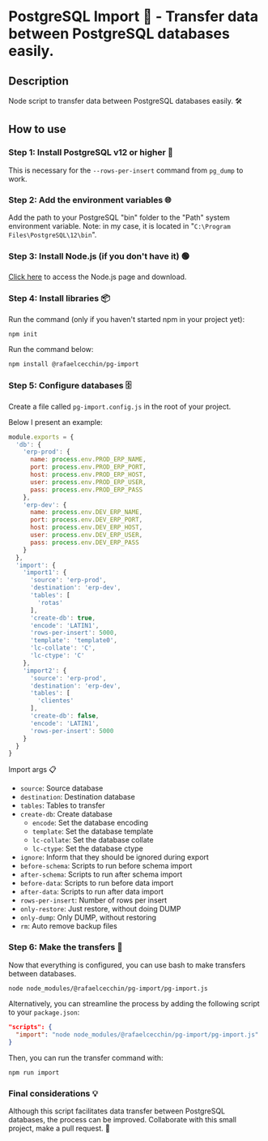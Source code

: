 # PostgreSQL Import 🚀 - Transfer data between PostgreSQL databases easily.

## Description
Node script to transfer data between PostgreSQL databases easily. 🛠️

## How to use

### Step 1: Install PostgreSQL v12 or higher 🐘

This is necessary for the `--rows-per-insert` command from `pg_dump` to work.

### Step 2: Add the environment variables 🌐

Add the path to your PostgreSQL "bin" folder to the "Path" system environment variable.
Note: in my case, it is located in "`C:\Program Files\PostgreSQL\12\bin`".

### Step 3: Install Node.js (if you don't have it) 🟢

[Click here](https://nodejs.org/en) to access the Node.js page and download.

### Step 4: Install libraries 📦

Run the command (only if you haven't started npm in your project yet):

```bash
npm init
```

Run the command below:

```bash
npm install @rafaelcecchin/pg-import
```

### Step 5: Configure databases 🗄️

Create a file called `pg-import.config.js` in the root of your project.

Below I present an example:

```javascript
module.exports = {
  'db': {
    'erp-prod': {
      name: process.env.PROD_ERP_NAME,
      port: process.env.PROD_ERP_PORT,
      host: process.env.PROD_ERP_HOST,
      user: process.env.PROD_ERP_USER,
      pass: process.env.PROD_ERP_PASS
    },
    'erp-dev': {
      name: process.env.DEV_ERP_NAME,
      port: process.env.DEV_ERP_PORT,
      host: process.env.DEV_ERP_HOST,
      user: process.env.DEV_ERP_USER,
      pass: process.env.DEV_ERP_PASS
    }
  },
  'import': {
    'import1': {
      'source': 'erp-prod',
      'destination': 'erp-dev',
      'tables': [
        'rotas'
      ],
      'create-db': true,
      'encode': 'LATIN1',
      'rows-per-insert': 5000,
      'template': 'template0',
      'lc-collate': 'C',
      'lc-ctype': 'C'
    },
    'import2': {
      'source': 'erp-prod',
      'destination': 'erp-dev',
      'tables': [
        'clientes'
      ],
      'create-db': false,
      'encode': 'LATIN1',
      'rows-per-insert': 5000
    }
  }
}
```

Import args 📋
- `source`: Source database
- `destination`: Destination database
- `tables`: Tables to transfer
- `create-db`: Create database
  - `encode`: Set the database encoding
  - `template`: Set the database template
  - `lc-collate`: Set the database collate
  - `lc-ctype`: Set the database ctype
- `ignore`: Inform that they should be ignored during export
- `before-schema`: Scripts to run before schema import
- `after-schema`: Scripts to run after schema import
- `before-data`: Scripts to run before data import
- `after-data`: Scripts to run after data import
- `rows-per-insert`: Number of rows per insert
- `only-restore`: Just restore, without doing DUMP
- `only-dump`: Only DUMP, without restoring
- `rm`: Auto remove backup files

### Step 6: Make the transfers 🔄

Now that everything is configured, you can use bash to make transfers between databases.

```bash
node node_modules/@rafaelcecchin/pg-import/pg-import.js
```

Alternatively, you can streamline the process by adding the following script to your `package.json`:

```json
"scripts": {
  "import": "node node_modules/@rafaelcecchin/pg-import/pg-import.js"
}
```

Then, you can run the transfer command with:

```bash
npm run import
```

### Final considerations 💡

Although this script facilitates data transfer between PostgreSQL databases, the process can be improved.
Collaborate with this small project, make a pull request. 🤝
